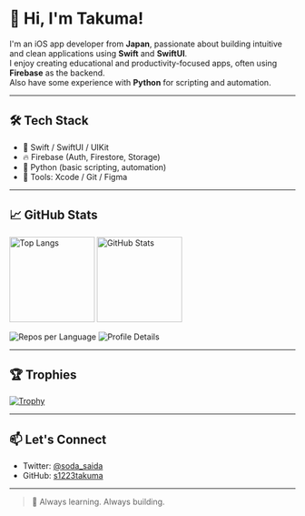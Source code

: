 # 👋 Hi, I'm Takuma!

I'm an iOS app developer from **Japan**, passionate about building intuitive and clean applications using **Swift** and **SwiftUI**.  
I enjoy creating educational and productivity-focused apps, often using **Firebase** as the backend.  
Also have some experience with **Python** for scripting and automation.

---

## 🛠️ Tech Stack

- 📱 Swift / SwiftUI / UIKit  
- 🔥 Firebase (Auth, Firestore, Storage)  
- 🐍 Python (basic scripting, automation)
- 🧪 Tools: Xcode / Git / Figma

---

## 📈 GitHub Stats

<p align="left"> 
  <img alt="Top Langs" height="150px" src="https://github-readme-stats.vercel.app/api/top-langs/?username=s1223takuma&layout=compact&count_private=true&show_icons=true&theme=tokyonight" />
  <img alt="GitHub Stats" height="150px" src="https://github-readme-stats.vercel.app/api?username=s1223takuma&count_private=true&show_icons=true&theme=tokyonight" />
</p>

![Repos per Language](http://github-profile-summary-cards.vercel.app/api/cards/repos-per-language?username=s1223takuma&theme=default)
![Profile Details](http://github-profile-summary-cards.vercel.app/api/cards/profile-details?username=s1223takuma&theme=default)

---

## 🏆 Trophies

[![Trophy](https://github-profile-trophy.vercel.app/?username=s1223takuma&theme=flat&column=7)](https://github.com/ryo-ma/github-profile-trophy)

---

## 📫 Let's Connect

- Twitter: [@soda_saida](https://twitter.com/soda_saida)
- GitHub: [s1223takuma](https://github.com/s1223takuma)

---

> 🎯 Always learning. Always building.
